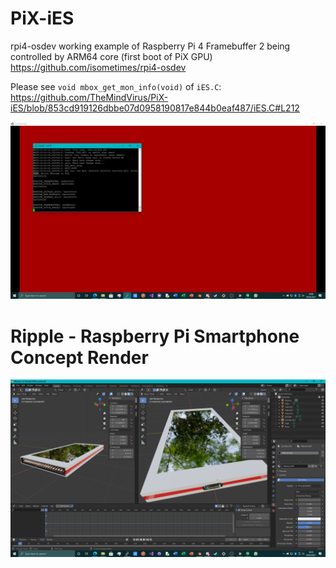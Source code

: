 # PiX-iES
rpi4-osdev working example of Raspberry Pi 4 Framebuffer 2 being controlled by ARM64 core (first boot of PiX GPU)
https://github.com/isometimes/rpi4-osdev

Please see `void mbox_get_mon_info(void)` of `iES.C`: https://github.com/TheMindVirus/PiX-iES/blob/853cd919126dbbe07d0958190817e844b0eaf487/iES.C#L212

![alt text](https://github.com/TheMindVirus/PiX-iES/blob/main/SCREENSHOTS/second-monitor.png)

# Ripple - Raspberry Pi Smartphone Concept Render
![alt text](https://github.com/TheMindVirus/PiX-iES/blob/main/SCREENSHOTS/Ripple-Phone.png)
